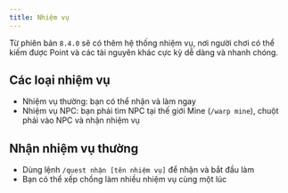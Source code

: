 ```yaml
---
title: Nhiệm vụ
---
```


Từ phiên bản `8.4.0` sẽ có thêm hệ thống nhiệm vụ, nơi người chơi có thể kiếm được Point và các tài nguyên khác cực kỳ dễ dàng và nhanh chóng.

## Các loại nhiệm vụ
- Nhiệm vụ thường: bạn có thể nhận và làm ngay
- Nhiệm vụ NPC: bạn phải tìm NPC tại thế giới Mine (`/warp mine`), chuột phải vào NPC và nhận nhiệm vụ

## Nhận nhiệm vụ thường
- Dùng lệnh `/quest nhận [tên nhiệm vụ]` để nhận và bắt đầu làm
- Bạn có thể xếp chồng làm nhiều nhiệm vụ cùng một lúc